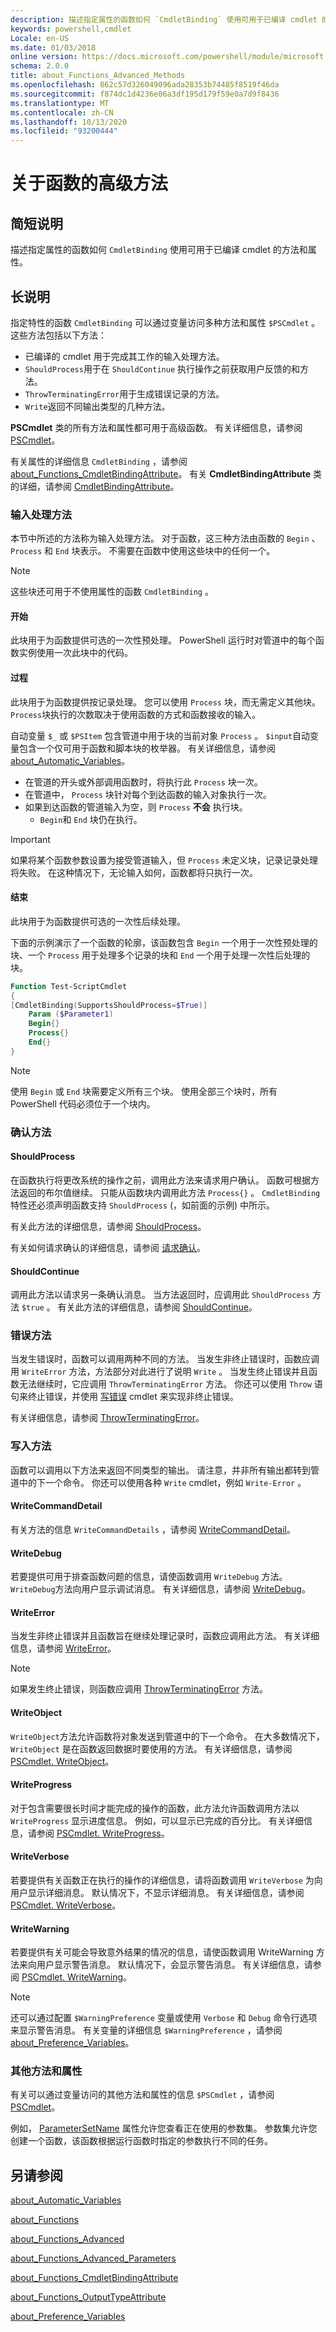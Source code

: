 ```yaml
---
description: 描述指定属性的函数如何 `CmdletBinding` 使用可用于已编译 cmdlet 的方法和属性。
keywords: powershell,cmdlet
Locale: en-US
ms.date: 01/03/2018
online version: https://docs.microsoft.com/powershell/module/microsoft.powershell.core/about/about_functions_advanced_methods?view=powershell-7.1&WT.mc_id=ps-gethelp
schema: 2.0.0
title: about_Functions_Advanced_Methods
ms.openlocfilehash: 862c57d326049096ada28353b74485f8519f46da
ms.sourcegitcommit: f874dc1d4236e06a3df195d179f59e0a7d9f8436
ms.translationtype: MT
ms.contentlocale: zh-CN
ms.lasthandoff: 10/13/2020
ms.locfileid: "93200444"
---
```

# <a name="about-functions-advanced-methods"></a>关于函数的高级方法

## <a name="short-description"></a>简短说明

描述指定属性的函数如何 `CmdletBinding` 使用可用于已编译 cmdlet 的方法和属性。

## <a name="long-description"></a>长说明

指定特性的函数 `CmdletBinding` 可以通过变量访问多种方法和属性 `$PSCmdlet` 。 这些方法包括以下方法：

- 已编译的 cmdlet 用于完成其工作的输入处理方法。
- `ShouldProcess`用于在 `ShouldContinue` 执行操作之前获取用户反馈的和方法。
- `ThrowTerminatingError`用于生成错误记录的方法。
- `Write`返回不同输出类型的几种方法。

**PSCmdlet** 类的所有方法和属性都可用于高级函数。 有关详细信息，请参阅 [PSCmdlet](/dotnet/api/system.management.automation.pscmdlet)。

有关属性的详细信息 `CmdletBinding` ，请参阅 [about_Functions_CmdletBindingAttribute](about_Functions_CmdletBindingAttribute.md)。
有关 **CmdletBindingAttribute** 类的详细，请参阅 [CmdletBindingAttribute](/dotnet/api/system.management.automation.cmdletbindingattribute)。

### <a name="input-processing-methods"></a>输入处理方法

本节中所述的方法称为输入处理方法。 对于函数，这三种方法由函数的 `Begin` 、 `Process` 和 `End` 块表示。 不需要在函数中使用这些块中的任何一个。

> [!NOTE]
> 这些块还可用于不使用属性的函数 `CmdletBinding` 。

#### <a name="begin"></a>开始

此块用于为函数提供可选的一次性预处理。
PowerShell 运行时对管道中的每个函数实例使用一次此块中的代码。

#### <a name="process"></a>过程

此块用于为函数提供按记录处理。 您可以使用 `Process` 块，而无需定义其他块。 `Process`块执行的次数取决于使用函数的方式和函数接收的输入。

自动变量 `$_` 或 `$PSItem` 包含管道中用于块的当前对象 `Process` 。 `$input`自动变量包含一个仅可用于函数和脚本块的枚举器。
有关详细信息，请参阅 [about_Automatic_Variables](about_Automatic_Variables.md)。

- 在管道的开头或外部调用函数时，将执行此 `Process` 块一次。
- 在管道中， `Process` 块针对每个到达函数的输入对象执行一次。
- 如果到达函数的管道输入为空，则 `Process` **不会** 执行块。
  - `Begin`和 `End` 块仍在执行。

> [!IMPORTANT]
> 如果将某个函数参数设置为接受管道输入，但 `Process` 未定义块，记录记录处理将失败。 在这种情况下，无论输入如何，函数都将只执行一次。

#### <a name="end"></a>结束

此块用于为函数提供可选的一次性后续处理。

下面的示例演示了一个函数的轮廓，该函数包含 `Begin` 一个用于一次性预处理的块、一个 `Process` 用于处理多个记录的块和 `End` 一个用于处理一次性后处理的块。

```powershell
Function Test-ScriptCmdlet
{
[CmdletBinding(SupportsShouldProcess=$True)]
    Param ($Parameter1)
    Begin{}
    Process{}
    End{}
}
```

> [!NOTE]
> 使用 `Begin` 或 `End` 块需要定义所有三个块。 使用全部三个块时，所有 PowerShell 代码必须位于一个块内。

### <a name="confirmation-methods"></a>确认方法

#### <a name="shouldprocess"></a>ShouldProcess

在函数执行将更改系统的操作之前，调用此方法来请求用户确认。 函数可根据方法返回的布尔值继续。 只能从函数块内调用此方法 `Process{}` 。 `CmdletBinding`特性还必须声明函数支持 `ShouldProcess` (，如前面的示例) 中所示。

有关此方法的详细信息，请参阅 [ShouldProcess](/dotnet/api/system.management.automation.cmdlet.shouldprocess)。

有关如何请求确认的详细信息，请参阅 [请求确认](/powershell/scripting/developer/cmdlet/requesting-confirmation)。

#### <a name="shouldcontinue"></a>ShouldContinue

调用此方法以请求另一条确认消息。 当方法返回时，应调用此 `ShouldProcess` 方法 `$true` 。 有关此方法的详细信息，请参阅 [ShouldContinue](/dotnet/api/system.management.automation.cmdlet.shouldcontinue)。

### <a name="error-methods"></a>错误方法

当发生错误时，函数可以调用两种不同的方法。 当发生非终止错误时，函数应调用 `WriteError` 方法，方法部分对此进行了说明 `Write` 。 当发生终止错误并且函数无法继续时，它应调用 `ThrowTerminatingError` 方法。 你还可以使用 `Throw` 语句来终止错误，并使用 [写错误](xref:Microsoft.PowerShell.Utility.Write-Error) cmdlet 来实现非终止错误。

有关详细信息，请参阅 [ThrowTerminatingError](/dotnet/api/system.management.automation.cmdlet.throwterminatingerror)。

### <a name="write-methods"></a>写入方法

函数可以调用以下方法来返回不同类型的输出。
请注意，并非所有输出都转到管道中的下一个命令。 你还可以使用各种 `Write` cmdlet，例如 `Write-Error` 。

#### <a name="writecommanddetail"></a>WriteCommandDetail

有关方法的信息 `WriteCommandDetails` ，请参阅 [WriteCommandDetail](/dotnet/api/system.management.automation.cmdlet.writecommanddetail)。

#### <a name="writedebug"></a>WriteDebug

若要提供可用于排查函数问题的信息，请使函数调用 `WriteDebug` 方法。 `WriteDebug`方法向用户显示调试消息。 有关详细信息，请参阅 [WriteDebug](/dotnet/api/system.management.automation.cmdlet.writedebug)。

#### <a name="writeerror"></a>WriteError

当发生非终止错误并且函数旨在继续处理记录时，函数应调用此方法。 有关详细信息，请参阅 [WriteError](/dotnet/api/system.management.automation.cmdlet.writeerror)。

> [!NOTE]
> 如果发生终止错误，则函数应调用 [ThrowTerminatingError](/dotnet/api/system.management.automation.cmdlet.throwterminatingerror) 方法。

#### <a name="writeobject"></a>WriteObject

`WriteObject`方法允许函数将对象发送到管道中的下一个命令。 在大多数情况下， `WriteObject` 是在函数返回数据时要使用的方法。 有关详细信息，请参阅 [PSCmdlet. WriteObject](/dotnet/api/system.management.automation.cmdlet.writeobject)。

#### <a name="writeprogress"></a>WriteProgress

对于包含需要很长时间才能完成的操作的函数，此方法允许函数调用方法以 `WriteProgress` 显示进度信息。 例如，可以显示已完成的百分比。
有关详细信息，请参阅 [PSCmdlet. WriteProgress](/dotnet/api/system.management.automation.cmdlet.writeprogress)。

#### <a name="writeverbose"></a>WriteVerbose

若要提供有关函数正在执行的操作的详细信息，请将函数调用 `WriteVerbose` 为向用户显示详细消息。 默认情况下，不显示详细消息。 有关详细信息，请参阅 [PSCmdlet. WriteVerbose](/dotnet/api/system.management.automation.cmdlet.writeverbose)。

#### <a name="writewarning"></a>WriteWarning

若要提供有关可能会导致意外结果的情况的信息，请使函数调用 WriteWarning 方法来向用户显示警告消息。 默认情况下，会显示警告消息。 有关详细信息，请参阅 [PSCmdlet. WriteWarning](/dotnet/api/system.management.automation.cmdlet.writewarning)。

> [!NOTE]
> 还可以通过配置 `$WarningPreference` 变量或使用 `Verbose` 和 `Debug` 命令行选项来显示警告消息。 有关变量的详细信息 `$WarningPreference` ，请参阅 [about_Preference_Variables](about_Preference_Variables.md)。

### <a name="other-methods-and-properties"></a>其他方法和属性

有关可以通过变量访问的其他方法和属性的信息 `$PSCmdlet` ，请参阅 [PSCmdlet](/dotnet/api/system.management.automation.pscmdlet)。

例如， [ParameterSetName](/dotnet/api/system.management.automation.pscmdlet.parametersetname) 属性允许您查看正在使用的参数集。 参数集允许您创建一个函数，该函数根据运行函数时指定的参数执行不同的任务。

## <a name="see-also"></a>另请参阅

[about_Automatic_Variables](about_Automatic_Variables.md)

[about_Functions](about_Functions.md)

[about_Functions_Advanced](about_Functions_Advanced.md)

[about_Functions_Advanced_Parameters](about_Functions_Advanced_Parameters.md)

[about_Functions_CmdletBindingAttribute](about_Functions_CmdletBindingAttribute.md)

[about_Functions_OutputTypeAttribute](about_Functions_OutputTypeAttribute.md)

[about_Preference_Variables](about_Preference_Variables.md)

